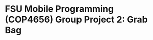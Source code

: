 FSU Mobile Programming (COP4656) Group Project 2: Grab Bag
===========================================================================

